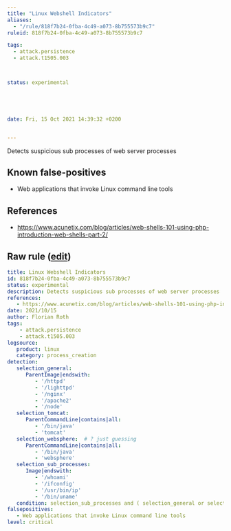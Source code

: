 ```yaml
---
title: "Linux Webshell Indicators"
aliases:
  - "/rule/818f7b24-0fba-4c49-a073-8b755573b9c7"
ruleid: 818f7b24-0fba-4c49-a073-8b755573b9c7

tags:
  - attack.persistence
  - attack.t1505.003



status: experimental





date: Fri, 15 Oct 2021 14:39:32 +0200


---
```


Detects suspicious sub processes of web server processes

<!--more-->


## Known false-positives

* Web applications that invoke Linux command line tools



## References

* https://www.acunetix.com/blog/articles/web-shells-101-using-php-introduction-web-shells-part-2/


## Raw rule ([edit](https://github.com/SigmaHQ/sigma/edit/master/rules/linux/process_creation/proc_creation_lnx_webshell_detection.yml))
```yaml
title: Linux Webshell Indicators
id: 818f7b24-0fba-4c49-a073-8b755573b9c7
status: experimental
description: Detects suspicious sub processes of web server processes
references:
   - https://www.acunetix.com/blog/articles/web-shells-101-using-php-introduction-web-shells-part-2/
date: 2021/10/15
author: Florian Roth
tags:
    - attack.persistence
    - attack.t1505.003
logsource:
   product: linux
   category: process_creation
detection:
   selection_general:
      ParentImage|endswith:
         - '/httpd'
         - '/lighttpd'
         - '/nginx'
         - '/apache2'
         - '/node'
   selection_tomcat:
      ParentCommandLine|contains|all:
         - '/bin/java'
         - 'tomcat'
   selection_websphere:  # ? just guessing 
      ParentCommandLine|contains|all:
         - '/bin/java'
         - 'websphere'
   selection_sub_processes:
      Image|endswith: 
         - '/whoami'
         - '/ifconfig'
         - '/usr/bin/ip'
         - '/bin/uname'
   condition: selection_sub_processes and ( selection_general or selection_tomcat )
falsepositives:
   - Web applications that invoke Linux command line tools 
level: critical


```
